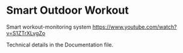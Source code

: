 # Smart Outdoor Workout
Smart workout-monitoring system
https://www.youtube.com/watch?v=S1ZTrXLvgZo

Technical details in the Documentation file.
